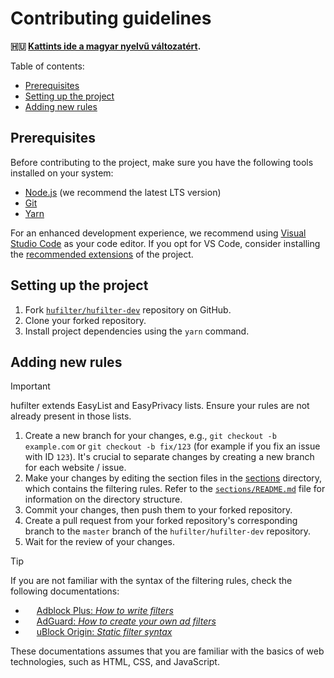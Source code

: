 <!-- omit in toc -->
# Contributing guidelines

**🇭🇺 [Kattints ide a magyar nyelvű változatért][hu-version].**

Table of contents:

- [Prerequisites](#prerequisites)
- [Setting up the project](#setting-up-the-project)
- [Adding new rules](#adding-new-rules)

## Prerequisites

Before contributing to the project, make sure you have the following tools installed on your system:

- [Node.js][nodejs-download-link] (we recommend the latest LTS version)
- [Git][git-download-link]
- [Yarn][yarn-download-link]

For an enhanced development experience, we recommend using [Visual Studio Code][vscode-download-link] as your code
editor. If you opt for VS Code, consider installing the [recommended extensions][recommended-vscode-extensions] of the
project.

## Setting up the project

1. Fork [`hufilter/hufilter-dev`][hufilter-dev-repo] repository on GitHub.
2. Clone your forked repository.
3. Install project dependencies using the `yarn` command.

## Adding new rules

> [!IMPORTANT]
> hufilter extends EasyList and EasyPrivacy lists. Ensure your rules are not already present in those lists.

1. Create a new branch for your changes, e.g., `git checkout -b example.com` or `git checkout -b fix/123` (for example
   if you fix an issue with ID `123`). It's crucial to separate changes by creating a new branch for each
   website / issue.
2. Make your changes by editing the section files in the [sections][sections-directory] directory, which contains the
   filtering rules. Refer to the [`sections/README.md`][sections-readme] file for information on the directory
   structure.
3. Commit your changes, then push them to your forked repository.
4. Create a pull request from your forked repository's corresponding branch to the `master` branch of the
   `hufilter/hufilter-dev` repository.
5. Wait for the review of your changes.

<!--markdownlint-disable MD013-->
> [!TIP]
> If you are not familiar with the syntax of the filtering rules, check the following documentations:
>
> - <img src="https://cdn.adguard.com/website/github.com/AGLint/abp_logo.svg" width="14px"> [Adblock Plus: *How to write filters*][abp-filters]
> - <img src="https://cdn.adguard.com/website/github.com/AGLint/adg_logo.svg" width="14px"> [AdGuard: *How to create your own ad filters*][adg-filters]
> - <img src="https://cdn.adguard.com/website/github.com/AGLint/ubo_logo.svg" width="14px"> [uBlock Origin: *Static filter syntax*][ubo-filters]
>
> These documentations assumes that you are familiar with the basics of web technologies, such as HTML, CSS, and JavaScript.
<!--markdownlint-enable MD013-->

[abp-filters]: https://help.adblockplus.org/hc/en-us/articles/360062733293
[adg-filters]: https://kb.adguard.com/en/general/how-to-create-your-own-ad-filters
[git-download-link]: https://git-scm.com/downloads
[hu-version]: https://github.com/hufilter/hufilter-dev/blob/master/CONTRIBUTING.hu.md
[hufilter-dev-repo]: https://github.com/hufilter/hufilter-dev
[nodejs-download-link]: https://nodejs.org/en/download/
[recommended-vscode-extensions]: https://github.com/hufilter/hufilter-dev/blob/master/.vscode/extensions.json
[sections-directory]: https://github.com/hufilter/hufilter-dev/blob/master/sections/
[sections-readme]: https://github.com/hufilter/hufilter-dev/blob/master/sections/README.md
[ubo-filters]: https://github.com/gorhill/uBlock/wiki/Static-filter-syntax
[vscode-download-link]: https://code.visualstudio.com/download
[yarn-download-link]: https://classic.yarnpkg.com/en/docs/install/
